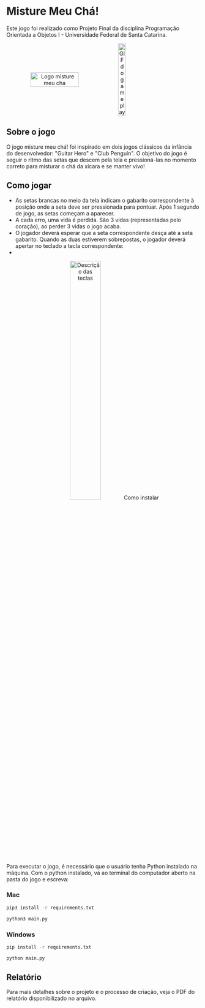 # Misture Meu Chá!
Este jogo foi realizado como Projeto Final da disciplina Programação Orientada a Objetos I - Universidade Federal de Santa Catarina.


<div align="center">
    <div style="display: flex; align-items: center;">
        <img src="https://github.com/pehqge/misture-meu-cha/assets/117869493/02d6963f-91d3-4afa-9369-294f08c965dc" alt="Logo misture meu cha" width="50%" style="align-self: center;">
        <img src="https://github.com/pehqge/misture-meu-cha/assets/117869493/bc19b2b3-4a80-4286-b617-5bd4b0d58bf7" alt="GIF do gameplay" width="20%">
    </div>
</div>



## Sobre o jogo
O jogo misture meu chá! foi inspirado em dois jogos clássicos da infância do desenvolvedor: "Guitar Hero" e "Club Penguin". O objetivo do jogo é seguir o ritmo das setas que descem pela tela e pressioná-las no momento correto para misturar o chá da xícara e se manter vivo!

## Como jogar
- As setas brancas no meio da tela indicam o gabarito correspondente à posição onde a seta deve ser pressionada para pontuar. Após 1 segundo de jogo, as setas começam a aparecer.
- A cada erro, uma vida é perdida. São 3 vidas (representadas pelo coração), ao perder 3 vidas o jogo acaba.
- O jogador deverá esperar que a seta correspondente desça até a seta gabarito. Quando as duas estiverem sobrepostas, o jogador deverá apertar no teclado a tecla correspondente:
- 
<p align="center">
    <img src="https://github.com/pehqge/misture-meu-cha/assets/117869493/8a28af6c-0534-4318-aa48-a260b18e39f4" alt="Descrição das teclas" width="40%>
</p>


## Como instalar

Para executar o jogo, é necessário que o usuário tenha Python instalado na máquina.
Com o python instalado, vá ao terminal do computador aberto na pasta do jogo e escreva:
  
### Mac

```sh
pip3 install -r requirements.txt
```
```sh
python3 main.py
```
### Windows
```sh
pip install -r requirements.txt
```
```sh
python main.py
```

## Relatório

Para mais detalhes sobre o projeto e o processo de criação, veja o PDF do relatório disponibilizado no arquivo.
